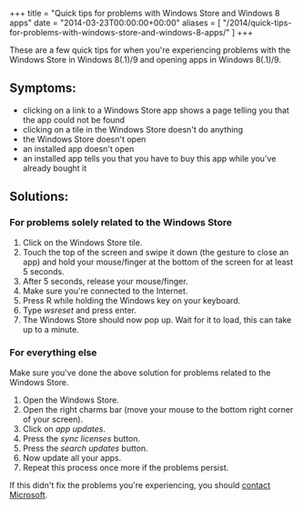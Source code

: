 +++
title = "Quick tips for problems with Windows Store and Windows 8 apps"
date = "2014-03-23T00:00:00+00:00"
aliases = [
    "/2014/quick-tips-for-problems-with-windows-store-and-windows-8-apps/"
]
+++

These are a few quick tips for when you're experiencing problems with the Windows Store in Windows 8(.1)/9 and opening apps in Windows 8(.1)/9.

## Symptoms:
  * clicking on a link to a Windows Store app shows a page telling you that the app could not be found
  * clicking on a tile in the Windows Store doesn't do anything
  * the Windows Store doesn't open
  * an installed app doesn't open
  * an installed app tells you that you have to buy this app while you've already bought it

## Solutions:

### For problems solely related to the Windows Store
  1. Click on the Windows Store tile.
  1. Touch the top of the screen and swipe it down (the gesture to close an app) and hold your mouse/finger at the bottom of the screen for at least 5 seconds.
  1. After 5 seconds, release your mouse/finger.
  1. Make sure you're connected to the Internet.
  1. Press R while holding the Windows key on your keyboard.
  1. Type *wsreset* and press enter.
  1. The Windows Store should now pop up. Wait for it to load, this can take up to a minute.

### For everything else
Make sure you've done the above solution for problems related to the Windows Store.

  1. Open the Windows Store.
  1. Open the right charms bar (move your mouse to the bottom right corner of your screen).
  1. Click on *app updates*.
  1. Press the *sync licenses* button.
  1. Press the *search updates* button.
  1. Now update all your apps.
  1. Repeat this process once more if the problems persist.

If this didn't fix the problems you're experiencing, you should [contact Microsoft](https://twitter.com/intent/tweet?text=@WindowsSupport%20).
